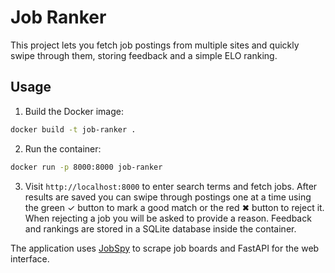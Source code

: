 # Job Ranker

This project lets you fetch job postings from multiple sites and quickly swipe through them, storing feedback and a simple ELO ranking.

## Usage

1. Build the Docker image:

```bash
docker build -t job-ranker .
```

2. Run the container:

```bash
docker run -p 8000:8000 job-ranker
```

3. Visit `http://localhost:8000` to enter search terms and fetch jobs.
   After results are saved you can swipe through postings one at a time
   using the green ✓ button to mark a good match or the red ✖ button to
   reject it. When rejecting a job you will be asked to provide a reason.
   Feedback and rankings are stored in a SQLite database inside the container.

The application uses [JobSpy](https://pypi.org/project/python-jobspy/) to scrape
job boards and FastAPI for the web interface.
